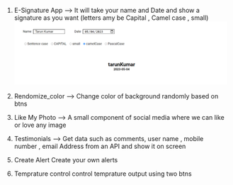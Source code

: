 
1. E-Signature App -->
        It will take your name and Date and show a signature as you want (letters amy be Capital , Camel case , small)
![ESignature](Images/Esign.PNG)

2. Rendomize_color -->
        Change color of background randomly based on btns

3. Like My Photo -->
        A small component of social media where we can like or love any image

4. Testimonials -->
        Get data such as comments, user name , mobile number , email Address from an API and show it on screen
5. Create Alert
        Create your own alerts
6. Temprature control
        control temprature output using two btns